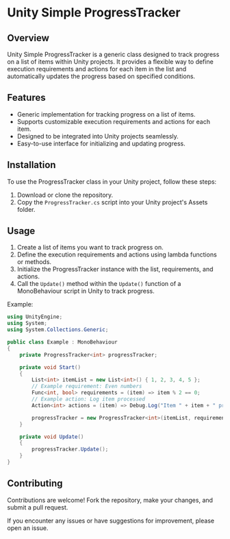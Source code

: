# Unity Simple ProgressTracker

## Overview

Unity Simple ProgressTracker is a generic class designed to track progress on a list of items within Unity projects. It provides a flexible way to define execution requirements and actions for each item in the list and automatically updates the progress based on specified conditions.

## Features

- Generic implementation for tracking progress on a list of items.
- Supports customizable execution requirements and actions for each item.
- Designed to be integrated into Unity projects seamlessly.
- Easy-to-use interface for initializing and updating progress.

## Installation

To use the ProgressTracker class in your Unity project, follow these steps:

1. Download or clone the repository.
2. Copy the `ProgressTracker.cs` script into your Unity project's Assets folder.

## Usage

1. Create a list of items you want to track progress on.
2. Define the execution requirements and actions using lambda functions or methods.
3. Initialize the ProgressTracker instance with the list, requirements, and actions.
4. Call the `Update()` method within the `Update()` function of a MonoBehaviour script in Unity to track progress.

Example:

```csharp
using UnityEngine;
using System;
using System.Collections.Generic;

public class Example : MonoBehaviour
{
    private ProgressTracker<int> progressTracker;

    private void Start()
    {
        List<int> itemList = new List<int>() { 1, 2, 3, 4, 5 };
        // Example requirement: Even numbers
        Func<int, bool> requirements = (item) => item % 2 == 0; 
        // Example action: Log item processed
        Action<int> actions = (item) => Debug.Log("Item " + item + " processed."); 

        progressTracker = new ProgressTracker<int>(itemList, requirements, actions);
    }

    private void Update()
    {
        progressTracker.Update();
    }
}
```

## Contributing

Contributions are welcome! Fork the repository, make your changes, and submit a pull request.

If you encounter any issues or have suggestions for improvement, please open an issue.
